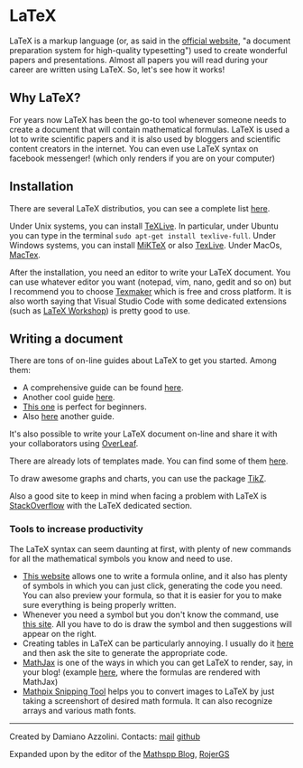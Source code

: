 # LaTeX
LaTeX is a markup language (or, as said in the [official website](https://www.latex-project.org/about/), "a document preparation system for high-quality typesetting") used to create wonderful papers and presentations. Almost all papers you will read during your career are written using LaTeX. So, let's see how it works!

## Why LaTeX?
For years now LaTeX has been the go-to tool whenever someone needs to create a document that will contain mathematical formulas. LaTeX is used a lot to write scientific papers and it is also used by bloggers and scientific content creators in the internet. You can even use LaTeX syntax on facebook messenger! (which only renders if you are on your computer)

## Installation
There are several LaTeX distributios, you can see a complete list [here](http://www.tug.org/interest.html#free).

Under Unix systems, you can install [TeXLive](http://www.tug.org/texlive/). In particular, under Ubuntu you can type in the terminal `sudo apt-get install texlive-full`. 
Under Windows systems, you can install [MiKTeX](https://miktex.org/) or also [TexLive](http://www.tug.org/texlive/).
Under MacOs, [MacTex](http://www.tug.org/mactex/).

After the installation, you need an editor to write your LaTeX document. You can use whatever editor you want (notepad, vim, nano, gedit and so on) but I recommend you to choose [Texmaker](http://www.xm1math.net/texmaker/) which is free and cross platform. It is also worth saying that Visual Studio Code with some dedicated extensions (such as [LaTeX Workshop](https://marketplace.visualstudio.com/items?itemName=James-Yu.latex-workshop)) is pretty good to use.

## Writing a document
There are tons of on-line guides about LaTeX to get you started. Among them:
- A comprehensive guide can be found [here](https://en.wikibooks.org/wiki/LaTeX).
- Another cool guide [here](https://www.latex-tutorial.com/tutorials/).
- [This one](http://www.docs.is.ed.ac.uk/skills/documents/3722/3722-2014.pdf) is perfect for beginners.
- Also [here](http://web.mit.edu/rsi/www/pdfs/new-latex.pdf) another guide.

It's also possible to write your LaTeX document on-line and share it with your collaborators using [OverLeaf](https://www.overleaf.com/).

There are already lots of templates made. You can find some of them [here](https://www.latextemplates.com/).

To draw awesome graphs and charts, you can use the package [TikZ](https://en.wikipedia.org/wiki/PGF/TikZ).

Also a good site to keep in mind when facing a problem with LaTeX is [StackOverflow](https://tex.stackexchange.com/) with the LaTeX dedicated section.

### Tools to increase productivity
The LaTeX syntax can seem daunting at first, with plenty of new commands for all the mathematical symbols you know and need to use.
  - [This website](https://www.codecogs.com/latex/eqneditor.php) allows one to write a formula online, and it also has plenty of symbols in which you can just click, generating the code you need. You can also preview your formula, so that it is easier for you to make sure everything is being properly written.
  - Whenever you need a symbol but you don't know the command, use [this site](http://detexify.kirelabs.org/classify.html). All you have to do is draw the symbol and then suggestions will appear on the right.
  - Creating tables in LaTeX can be particularly annoying. I usually do it [here](https://www.tablesgenerator.com/) and then ask the site to generate the appropriate code.
  - [MathJax](https://www.mathjax.org/) is one of the ways in which you can get LaTeX to render, say, in your blog! (example [here](http://mathspp.blogspot.com/2018/11/twitter-proof-roots-go-hand-in-hand.html), where the formulas are rendered with MathJax)
  - [Mathpix Snipping Tool](https://mathpix.com/) helps you to convert images to LaTeX by just taking a screenshort of desired math formula. It can also recognize arrays and various math fonts.
------------
Created by Damiano Azzolini. Contacts: [mail](mailto:damiazz94@gmail.com) [github](https://github.com/damianoazzolini)

Expanded upon by the editor of the [Mathspp Blog](https://mathspp.blogspot.com), [RojerGS](https://github.com/RojerGS)
